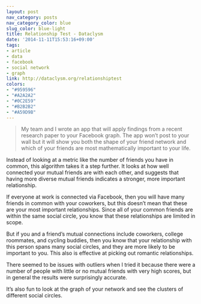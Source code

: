 ```yaml
---
layout: post
nav_category: posts
nav_category_color: blue
slug_color: blue-light
title: Relationship Test - Dataclysm
date: '2014-11-11T15:53:16+09:00'
tags:
- article
- data
- facebook
- social network
- graph
link: http://dataclysm.org/relationshiptest
colors:
- "#959596"
- "#A2A2A2"
- "#0C2E59"
- "#B2B2B2"
- "#A59D9B"
---
```


<blockquote>
<p>My team and I wrote an app that will apply findings from a recent research paper to your Facebook graph. The app won’t post to your wall but it will show you both the shape of your friend network and which of your friends are most mathematically important to your life.</p>
</blockquote>

<p>Instead of looking at a metric like the number of friends you have in common, this algorithm takes it a step further. It looks at how well connected your mutual friends are with each other, and suggests that having more diverse mutual friends indicates a stronger, more important relationship.</p>

<p>If everyone at work is connected via Facebook, then you will have many friends in common with your coworkers, but this doesn’t mean that these are your most important relationships. Since all of your common friends are within the same social circle, you know that these relationships are limited in scope.</p>

<p>But if you and a friend’s mutual connections include coworkers, college roommates, and cycling buddies, then you know that your relationship with this person spans many social circles, and they are more likely to be important to you. This also is effective at picking out romantic relationships.</p>

<p>There seemed to be issues with outliers when I tried it because there were a number of people with little or no mutual friends with very high scores, but in general the results were surprisingly accurate. </p>

<p>It’s also fun to look at the graph of your network and see the clusters of different social circles.</p>
